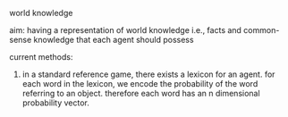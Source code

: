 world knowledge

aim: having a representation of world knowledge i.e., facts and common-sense knowledge that each agent should possess

current methods:
1. in a standard reference game, there exists a lexicon for an agent. for each word in the lexicon, we encode the probability of the word referring to an object. therefore each word has an n dimensional probability vector. 